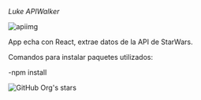 <em> Luke APIWalker</em>


![apiimg](https://user-images.githubusercontent.com/115422555/216851082-c7fa4fd0-de12-4560-85d4-56aa9a61ca42.png)

App echa con React, extrae datos de la API de StarWars.

Comandos para instalar paquetes utilizados:

-npm install

![GitHub Org's stars](https://img.shields.io/github/stars/camilafernanda?style=social)

